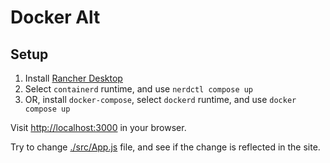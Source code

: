 # Docker Alt

## Setup

1. Install [Rancher Desktop](https://rancherdesktop.io/)
2. Select `containerd` runtime, and use `nerdctl compose up`
3. OR, install `docker-compose`, select `dockerd` runtime, and use `docker compose up`

Visit [http://localhost:3000](http://localhost:3000) in your browser.

Try to change [./src/App.js](./src/App.js) file, and see if the change is reflected in the site.

